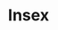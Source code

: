 ---
title: Insex
crosslinks:
- GameOverGirls
- livven
- Oviposition
- EnoughInternet
- HentaiBeast
---